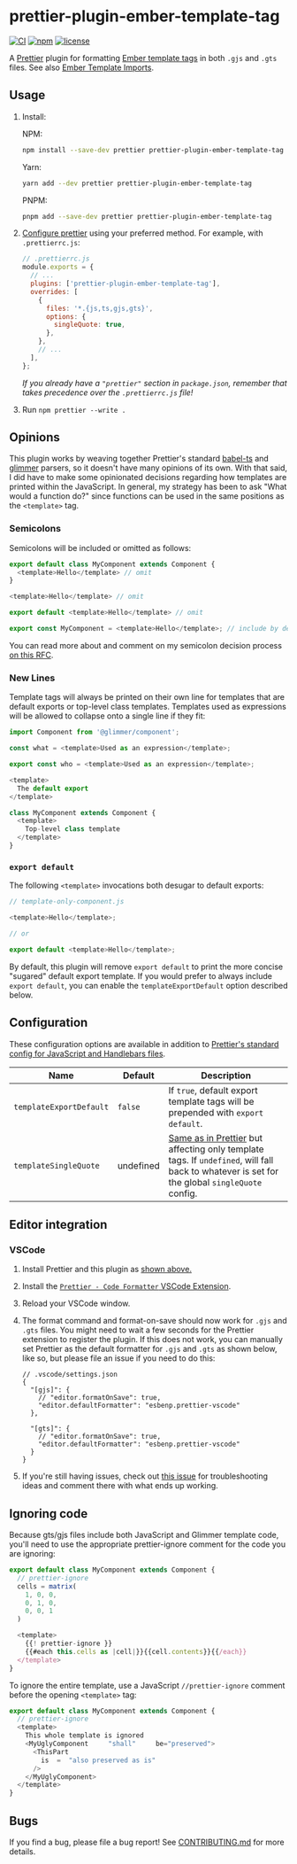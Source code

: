 # prettier-plugin-ember-template-tag

[![CI](https://github.com/gitKrystan/prettier-plugin-ember-template-tag/actions/workflows/ci.yml/badge.svg)](https://github.com/gitKrystan/prettier-plugin-ember-template-tag/actions/workflows/ci.yml)
[![npm](https://img.shields.io/npm/v/prettier-plugin-ember-template-tag.svg)](https://www.npmjs.com/package/prettier-plugin-ember-template-tag)
[![license](https://img.shields.io/npm/l/prettier-plugin-ember-template-tag.svg)](https://github.com/gitKrystan/prettier-plugin-ember-template-tag/blob/main/LICENSE.md)

A [Prettier](https://prettier.io/) plugin for formatting [Ember template tags](https://rfcs.emberjs.com/id/0779-first-class-component-templates/) in both `.gjs` and `.gts` files. See also [Ember Template Imports](https://github.com/ember-template-imports/ember-template-imports).

## Usage

1. Install:

   NPM:

   ```bash
   npm install --save-dev prettier prettier-plugin-ember-template-tag
   ```

   Yarn:

   ```bash
   yarn add --dev prettier prettier-plugin-ember-template-tag
   ```

   PNPM:

   ```bash
   pnpm add --save-dev prettier prettier-plugin-ember-template-tag
   ```

1. [Configure prettier](https://prettier.io/docs/en/configuration.html) using your preferred method. For example, with `.prettierrc.js`:

   ```js
   // .prettierrc.js
   module.exports = {
     // ...
     plugins: ['prettier-plugin-ember-template-tag'],
     overrides: [
       {
         files: '*.{js,ts,gjs,gts}',
         options: {
           singleQuote: true,
         },
       },
       // ...
     ],
   };
   ```

   _If you already have a `"prettier"` section in `package.json`, remember that takes precedence over the `.prettierrc.js` file!_

1. Run `npm prettier --write .`

## Opinions

This plugin works by weaving together Prettier's standard [babel-ts](https://prettier.io/playground/#N4Igxg9gdgLgprEAuEBLWcBOAzAhmOAAgFkBPASQx3yOAB0pDDsIIAKASiUIGcZN0AcwA0DJgCNcmbgEFMmXKQA8UAK4BbcVgB8oqAF8GDOAA8ADhEwxCucXwVhrYADa4ePQgDFWhVOrPOcOoIMB5klPDUBIT0jMysnDFiTCmpTAD06YQAKgDyACK53JhwMKqYjLiVjqq4zoQAbnWqRAAWWHDJaYQlZRWEAOTtzs4QA10phnGCpYSSmImxqb3ljADaTACMehNMAEzChADMeqkAuslTUwwwpGZEAEpwAI4tfNl3RAC8gwDiAKLZAaEAA+gwAEv8ZPlgWCBgAFXIAZSBoMG8IAqqi4bl4dlyLkAHJI2GDADCRMJ-zJ2MG+X+ABlAf9SQNsg8ZGSWSBhCAIGYYKhoDxkKApJgIAB3eFSBAilB1SWKEW88QOADWpSRuGCDPQcGQeGcPDgqo1WrM+CEyH4LV5QS0ABNHXBHQyqoJajNvJh1LgYIKoIJkCBcKoYBAeSBWjB1M4AOqtVDwHiWghIuXJ1ANZOkENgdxR9AmqzwhSCP2Guom3kAKx4JiRQkCAEVVBB4FXjaaQJbMCWQ5ItM4ALShKNmASweOoR0wVrIAAcAAZeZOICb4wozCHJ3ASw0DbzXh24GX+fLQzwR1A4K7XVGSq9UCUy7gK7guzWQCb1KgbZgdo-s2cBtqeX49jAtgznOC5IAcID8LgqDOEIZIQOolYoPuACsUaqCa2S2PKRrfg0LSUC6sBImAAgCjIUCOkityBBB+j6EAA) and [glimmer](https://prettier.io/playground/#N4Igxg9gdgLgprEAuEACVAeAJgSwG7qFgA2AhgM7kC8AOiAjAE4CedhqAfDVOhgBYBGDsGDoYOGMTjsAvjIwB6QVx6ZcBdCQrU6AIwhZWIFe1OERhfYbOE53Reo6YFjkABoQEAA7jo5ZKCkjIwQAO4ACkEI-iikxKGkzP4euoykYADWcDAAyqQAtnAAMjhQcMgAZnHkcClpmdk5XumlAObITACutfT5unBYWANFpFCtnaStcABiEIz5pDDiY8ggpJ0wEO4gfDD5xADqfBJw5M1gcDnREvgSzKtglNulNYww4WmtC5XVPQBW5AAHjk2lIAIqdCDwH7EGoeZqMV6rVrEHD5QqMbZeRilGAHHBYGB8ZAADgADPCQjUDmkvKtsac4Iw8OUPABHSHwD7eGJrcgAWjKAwG20YcA5ODFH0m3yQVVhPRq+RwHUY3Q85FBcAhUPKct+HhgpF0+MJxKQACZDWkcKixgBhCDo0irU4AVm2nRqABVjTF5XCQHhugBJKBDWA5MA4nwAQXDORgzCkMJqciAA) parsers, so it doesn't have many opinions of its own. With that said, I did have to make some opinionated decisions regarding how templates are printed within the JavaScript. In general, my strategy has been to ask "What would a function do?" since functions can be used in the same positions as the `<template>` tag.

### Semicolons

Semicolons will be included or omitted as follows:

```js
export default class MyComponent extends Component {
  <template>Hello</template> // omit
}

<template>Hello</template> // omit

export default <template>Hello</template> // omit

export const MyComponent = <template>Hello</template>; // include by default, omit in no-semi mode
```

You can read more about and comment on my semicolon decision process [on this RFC](https://github.com/gitKrystan/prettier-plugin-ember-template-tag/issues/1).

### New Lines

Template tags will always be printed on their own line for templates that are default exports or top-level class templates. Templates used as expressions will be allowed to collapse onto a single line if they fit:

```js
import Component from '@glimmer/component';

const what = <template>Used as an expression</template>;

export const who = <template>Used as an expression</template>;

<template>
  The default export
</template>

class MyComponent extends Component {
  <template>
    Top-level class template
  </template>
}
```

### `export default`

The following `<template>` invocations both desugar to default exports:

```js
// template-only-component.js

<template>Hello</template>;

// or

export default <template>Hello</template>;
```

By default, this plugin will remove `export default` to print the more concise "sugared" default export template. If you would prefer to always include `export default`, you can enable the `templateExportDefault` option described below.

## Configuration

These configuration options are available in addition to [Prettier's standard config for JavaScript and Handlebars files](https://prettier.io/docs/en/options.html).

| Name                    | Default   | Description                                                                                                                                                                                     |
| ----------------------- | --------- | ----------------------------------------------------------------------------------------------------------------------------------------------------------------------------------------------- |
| `templateExportDefault` | `false`   | If `true`, default export template tags will be prepended with `export default`.                                                                                                                |
| `templateSingleQuote`   | undefined | [Same as in Prettier](https://prettier.io/docs/en/options.html#quotes) but affecting only template tags. If `undefined`, will fall back to whatever is set for the global `singleQuote` config. |

<!-- TODO: | `templatePrintWidth`  | `80`    | [Same as in Prettier](https://prettier.io/docs/en/options.html#print-width) but affecting only template tags | -->

## Editor integration

### VSCode

1. Install Prettier and this plugin as [shown above.](#usage)
1. Install the [`Prettier - Code Formatter` VSCode Extension](https://marketplace.visualstudio.com/items?itemName=esbenp.prettier-vscode).
1. Reload your VSCode window.
1. The format command and format-on-save should now work for `.gjs` and `.gts` files. You might need to wait a few seconds for the Prettier extension to register the plugin. If this does not work, you can manually set Prettier as the default formatter for `.gjs` and `.gts` as shown below, like so, but please file an issue if you need to do this:

   ```jsonc
   // .vscode/settings.json
   {
     "[gjs]": {
       // "editor.formatOnSave": true,
       "editor.defaultFormatter": "esbenp.prettier-vscode"
     },

     "[gts]": {
       // "editor.formatOnSave": true,
       "editor.defaultFormatter": "esbenp.prettier-vscode"
     }
   }
   ```

1. If you're still having issues, check out [this issue](https://github.com/gitKrystan/prettier-plugin-ember-template-tag/issues/38) for troubleshooting ideas and comment there with what ends up working.

## Ignoring code

Because gts/gjs files include both JavaScript and Glimmer template code, you'll need to use the appropriate prettier-ignore comment for the code you are ignoring:

```js
export default class MyComponent extends Component {
  // prettier-ignore
  cells = matrix(
    1, 0, 0,
    0, 1, 0,
    0, 0, 1
  )

  <template>
    {{! prettier-ignore }}
    {{#each this.cells as |cell|}}{{cell.contents}}{{/each}}
  </template>
}
```

To ignore the entire template, use a JavaScript `//prettier-ignore` comment before the opening `<template>` tag:

```js
export default class MyComponent extends Component {
  // prettier-ignore
  <template>
    This whole template is ignored
    <MyUglyComponent     "shall"     be="preserved">
      <ThisPart
        is  =  "also preserved as is"
      />
    </MyUglyComponent>
  </template>
}
```

## Bugs

If you find a bug, please file a bug report! See [CONTRIBUTING.md](CONTRIBUTING.md) for more details.
